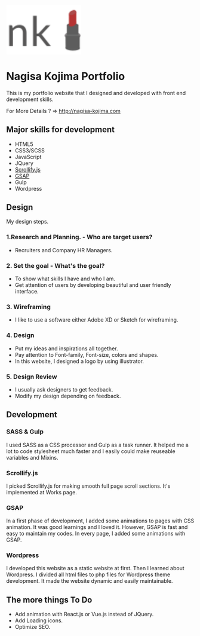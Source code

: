 <!-- 
![logo-image](./img/logo.svg = 250x250) -->
<img src=./img/logo.svg width=200>

# Nagisa Kojima Portfolio

This is my portfolio website that I designed and developed with front end development skills.

For More Details ? => http://nagisa-kojima.com

## Major skills for development

- HTML5
- CSS3/SCSS
- JavaScript
- JQuery
- [Scrollify.js](https://github.com/lukehaas/scrollify)
- [GSAP](https://greensock.com/gsap)
- Gulp
- Wordpress

## Design

My design steps.

### 1.Research and Planning. - Who are target users?

- Recruiters and Company HR Managers.

### 2. Set the goal - What's the goal?

- To show what skills I have and who I am.
- Get attention of users by developing beautiful and user friendly interface.

### 3. Wireframing

- I like to use a software either Adobe XD or Sketch for wireframing.

### 4. Design

- Put my ideas and inspirations all together.
- Pay attention to Font-family, Font-size, colors and shapes.
- In this website, I designed a logo by using illustrator.

### 5. Design Review

- I usually ask designers to get feedback.
- Modify my design depending on feedback.

## Development

### SASS & Gulp

I used SASS as a CSS processor and Gulp as a task runner. It helped me a lot to code stylesheet much faster and I easily could make reuseable variables and Mixins.

### Scrollify.js
I picked Scrollify.js for making smooth full page scroll sections. It's implemented at Works page.

### GSAP
In a first phase of development, I added some animations to pages with CSS animation. It was good learnings and I loved it. However, GSAP is fast and easy to maintain my codes. In every page, I added some animations with GSAP.

### Wordpress
I developed this website as a static website at first. Then I learned about Wordpress. I divided all html files to php files for Wordpress theme development. 
It made the website dynamic and easily maintainable.

## The more things To Do
* Add animation with React.js or Vue.js instead of JQuery.
* Add Loading icons.
* Optimize SEO.

